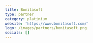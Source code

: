 ```yaml
---
title: Bonitasoft
type: partner
category: platinium
website: 'https://www.bonitasoft.com/'
logo: /images/partners/bonitasoft.png
socials: []
---
```

